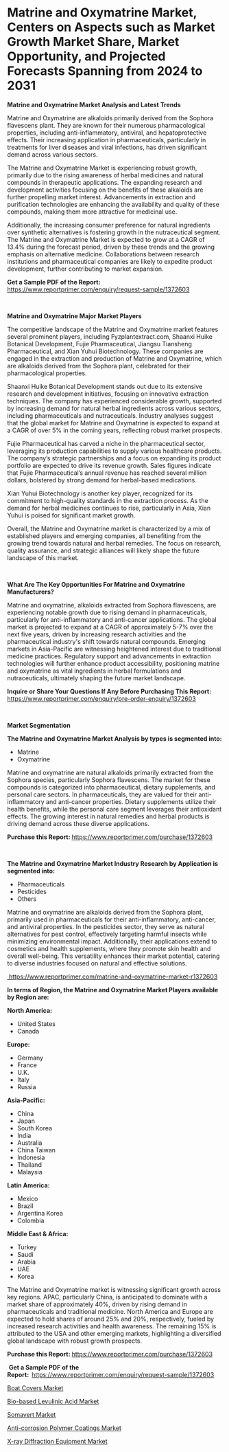 <p><h1>Matrine and Oxymatrine Market, Centers on Aspects such as Market Growth Market Share, Market Opportunity, and Projected Forecasts Spanning from 2024 to 2031</h1></p><p><strong>Matrine and Oxymatrine Market Analysis and Latest Trends</strong></p>
<p><p>Matrine and Oxymatrine are alkaloids primarily derived from the Sophora flavescens plant. They are known for their numerous pharmacological properties, including anti-inflammatory, antiviral, and hepatoprotective effects. Their increasing application in pharmaceuticals, particularly in treatments for liver diseases and viral infections, has driven significant demand across various sectors.</p><p>The Matrine and Oxymatrine Market is experiencing robust growth, primarily due to the rising awareness of herbal medicines and natural compounds in therapeutic applications. The expanding research and development activities focusing on the benefits of these alkaloids are further propelling market interest. Advancements in extraction and purification technologies are enhancing the availability and quality of these compounds, making them more attractive for medicinal use.</p><p>Additionally, the increasing consumer preference for natural ingredients over synthetic alternatives is fostering growth in the nutraceutical segment. The Matrine and Oxymatrine Market is expected to grow at a CAGR of 13.4% during the forecast period, driven by these trends and the growing emphasis on alternative medicine. Collaborations between research institutions and pharmaceutical companies are likely to expedite product development, further contributing to market expansion.</p></p>
<p><strong>Get a Sample PDF of the Report:&nbsp;</strong> <a href="https://www.reportprimer.com/enquiry/request-sample/1372603">https://www.reportprimer.com/enquiry/request-sample/1372603</a></p>
<p>&nbsp;</p>
<p><strong>Matrine and Oxymatrine Major Market Players</strong></p>
<p><p>The competitive landscape of the Matrine and Oxymatrine market features several prominent players, including Fyzplantextract.com, Shaanxi Huike Botanical Development, Fujie Pharmaceutical, Jiangsu Tiansheng Pharmaceutical, and Xian Yuhui Biotechnology. These companies are engaged in the extraction and production of Matrine and Oxymatrine, which are alkaloids derived from the Sophora plant, celebrated for their pharmacological properties.</p><p>Shaanxi Huike Botanical Development stands out due to its extensive research and development initiatives, focusing on innovative extraction techniques. The company has experienced considerable growth, supported by increasing demand for natural herbal ingredients across various sectors, including pharmaceuticals and nutraceuticals. Industry analyses suggest that the global market for Matrine and Oxymatrine is expected to expand at a CAGR of over 5% in the coming years, reflecting robust market prospects.</p><p>Fujie Pharmaceutical has carved a niche in the pharmaceutical sector, leveraging its production capabilities to supply various healthcare products. The company’s strategic partnerships and a focus on expanding its product portfolio are expected to drive its revenue growth. Sales figures indicate that Fujie Pharmaceutical’s annual revenue has reached several million dollars, bolstered by strong demand for herbal-based medications.</p><p>Xian Yuhui Biotechnology is another key player, recognized for its commitment to high-quality standards in the extraction process. As the demand for herbal medicines continues to rise, particularly in Asia, Xian Yuhui is poised for significant market growth.</p><p>Overall, the Matrine and Oxymatrine market is characterized by a mix of established players and emerging companies, all benefiting from the growing trend towards natural and herbal remedies. The focus on research, quality assurance, and strategic alliances will likely shape the future landscape of this market.</p></p>
<p>&nbsp;</p>
<p><strong>What Are The Key Opportunities For Matrine and Oxymatrine Manufacturers?</strong></p>
<p><p>Matrine and oxymatrine, alkaloids extracted from Sophora flavescens, are experiencing notable growth due to rising demand in pharmaceuticals, particularly for anti-inflammatory and anti-cancer applications. The global market is projected to expand at a CAGR of approximately 5-7% over the next five years, driven by increasing research activities and the pharmaceutical industry's shift towards natural compounds. Emerging markets in Asia-Pacific are witnessing heightened interest due to traditional medicine practices. Regulatory support and advancements in extraction technologies will further enhance product accessibility, positioning matrine and oxymatrine as vital ingredients in herbal formulations and nutraceuticals, ultimately shaping the future market landscape.</p></p>
<p><strong>Inquire or Share Your Questions If Any Before Purchasing This Report:</strong> <a href="https://www.reportprimer.com/enquiry/pre-order-enquiry/1372603">https://www.reportprimer.com/enquiry/pre-order-enquiry/1372603</a></p>
<p>&nbsp;</p>
<p><strong>Market Segmentation</strong></p>
<p><strong>The Matrine and Oxymatrine Market Analysis by types is segmented into:</strong></p>
<p><ul><li>Matrine</li><li>Oxymatrine</li></ul></p>
<p><p>Matrine and oxymatrine are natural alkaloids primarily extracted from the Sophora species, particularly Sophora flavescens. The market for these compounds is categorized into pharmaceutical, dietary supplements, and personal care sectors. In pharmaceuticals, they are valued for their anti-inflammatory and anti-cancer properties. Dietary supplements utilize their health benefits, while the personal care segment leverages their antioxidant effects. The growing interest in natural remedies and herbal products is driving demand across these diverse applications.</p></p>
<p><strong>Purchase this Report:&nbsp;</strong><a href="https://www.reportprimer.com/purchase/1372603">https://www.reportprimer.com/purchase/1372603</a></p>
<p>&nbsp;</p>
<p><strong>The Matrine and Oxymatrine Market Industry Research by Application is segmented into:</strong></p>
<p><ul><li>Pharmaceuticals</li><li>Pesticides</li><li>Others</li></ul></p>
<p><p>Matrine and oxymatrine are alkaloids derived from the Sophora plant, primarily used in pharmaceuticals for their anti-inflammatory, anti-cancer, and antiviral properties. In the pesticides sector, they serve as natural alternatives for pest control, effectively targeting harmful insects while minimizing environmental impact. Additionally, their applications extend to cosmetics and health supplements, where they promote skin health and overall well-being. This versatility enhances their market potential, catering to diverse industries focused on natural and effective solutions.</p></p>
<p><a href="https://www.reportprimer.com/matrine-and-oxymatrine-market-r1372603">&nbsp;https://www.reportprimer.com/matrine-and-oxymatrine-market-r1372603</a></p>
<p><strong>In terms of Region, the Matrine and Oxymatrine Market Players available by Region are:</strong></p>
<p>
    <p> <strong> North America: </strong>
        <ul>
            <li>United States</li>
            <li>Canada</li>
        </ul>
        </p> 
    <p> <strong> Europe: </strong>
        <ul>
            <li>Germany</li>
            <li>France</li>
            <li>U.K.</li>
            <li>Italy</li>
            <li>Russia</li>
        </ul>
        </p> 
    <p> <strong> Asia-Pacific: </strong>
        <ul>
            <li>China</li>
            <li>Japan</li>
            <li>South Korea</li>
            <li>India</li>
            <li>Australia</li>
            <li>China Taiwan</li>
            <li>Indonesia</li>
            <li>Thailand</li>
            <li>Malaysia</li>
        </ul>
        </p> 
    <p> <strong> Latin America: </strong>
        <ul>
            <li>Mexico</li>
            <li>Brazil</li>
            <li>Argentina Korea</li>
            <li>Colombia</li>
        </ul>
        </p> 
    <p> <strong> Middle East & Africa: </strong>
        <ul>
            <li>Turkey</li>
            <li>Saudi</li>
            <li>Arabia</li>
            <li>UAE</li>
            <li>Korea</li>
        </ul>
    </p>
    </p>
<p><p>The Matrine and Oxymatrine market is witnessing significant growth across key regions. APAC, particularly China, is anticipated to dominate with a market share of approximately 40%, driven by rising demand in pharmaceuticals and traditional medicine. North America and Europe are expected to hold shares of around 25% and 20%, respectively, fueled by increased research activities and health awareness. The remaining 15% is attributed to the USA and other emerging markets, highlighting a diversified global landscape with robust growth prospects.</p></p>
<p><strong>Purchase this Report: </strong><a href="https://www.reportprimer.com/purchase/1372603">https://www.reportprimer.com/purchase/1372603</a></p>
<p>&nbsp;<strong>Get a Sample PDF of the Report:&nbsp;&nbsp;</strong><a href="https://www.reportprimer.com/enquiry/request-sample/1372603">https://www.reportprimer.com/enquiry/request-sample/1372603</a></p>
<p><strong></strong></p>
<p><p><a href="https://medium.com/@niyotibauri9_44878/strategic-roadmap-global-boat-covers-market-insights-and-opportunities-2024-2031-4371b2799363?postPublishedType=repub">Boat Covers Market</a></p><p><a href="https://issuu.com/reportprime-2/docs/bio-based-levulinic-acid-market-siz_b9e2c34b85e787">Bio-based Levulinic Acid Market</a></p><p><a href="https://www.linkedin.com/pulse/driving-market-forces-somavert-trends-future-forecasts-till-egczf">Somavert Market</a></p><p><a href="https://issuu.com/reportprime-2/docs/anti-corrosion-polymer-coatings-mar_7bbf68c11fccc7">Anti-corrosion Polymer Coatings Market</a></p><p><a href="https://medium.com/@niyotibauri9_44878/emerging-trends-in-x-ray-diffraction-equipment-market-global-outlook-and-future-prospects-from-0b468464ef29">X-ray Diffraction Equipment Market</a></p></p>